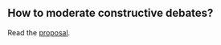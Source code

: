 ## How to moderate constructive debates?

Read the [proposal](https://pitmonticone.github.io/DebateArchitecture/design.html).

